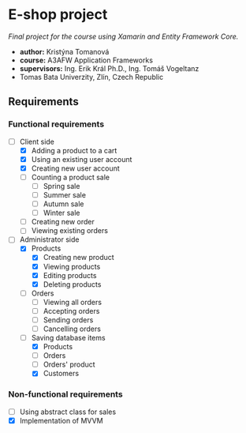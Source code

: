 # E-shop project

*Final project for the course using Xamarin and Entity Framework Core.*

* **author:** Kristýna Tomanová
* **course:** A3AFW Application Frameworks
* **supervisors:** Ing. Erik Král Ph.D., Ing. Tomáš Vogeltanz
* Tomas Bata Univerzity, Zlín, Czech Republic

## Requirements
### Functional requirements
- [ ] Client side
  - [x] Adding a product to a cart
  - [x] Using an existing user account
  - [x] Creating new user account
  - [ ] Counting a product sale
    - [ ] Spring sale
    - [ ] Summer sale
    - [ ] Autumn sale
    - [ ] Winter sale
  - [ ] Creating new order
  - [ ] Viewing existing orders
- [ ] Administrator side
  - [x] Products
    - [x] Creating new product
    - [x] Viewing products
    - [x] Editing products
    - [x] Deleting products
  - [ ] Orders
    - [ ] Viewing all orders
    - [ ] Accepting orders
    - [ ] Sending orders
    - [ ] Cancelling orders
  - [ ] Saving database items
    - [x] Products
    - [ ] Orders
    - [ ] Orders' product
    - [x] Customers
 ### Non-functional requirements
 - [ ] Using abstract class for sales
 - [x] Implementation of MVVM
